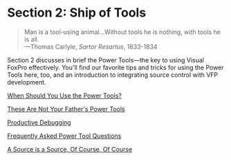 # Section 2: Ship of Tools

>Man is a tool-using animal...Without tools he is nothing, with tools he is all.  
>&mdash;Thomas Carlyle, *Sartor Resartus*, 1833-1834

Section 2 discusses in brief the Power
Tools&mdash;the key to using Visual FoxPro effectively. You'll find our favorite tips
and tricks for using the Power Tools here, too, and an introduction to
integrating source control with VFP development.

[When Should You Use the Power Tools?](s2c2.md)

[These Are Not Your Father's Power Tools](s2c3.md)

[Productive Debugging](s2c4.md)

[Frequently Asked Power Tool Questions](s2c5.md)

[A Source is a Source, Of Course, Of Course](s2c6.md)